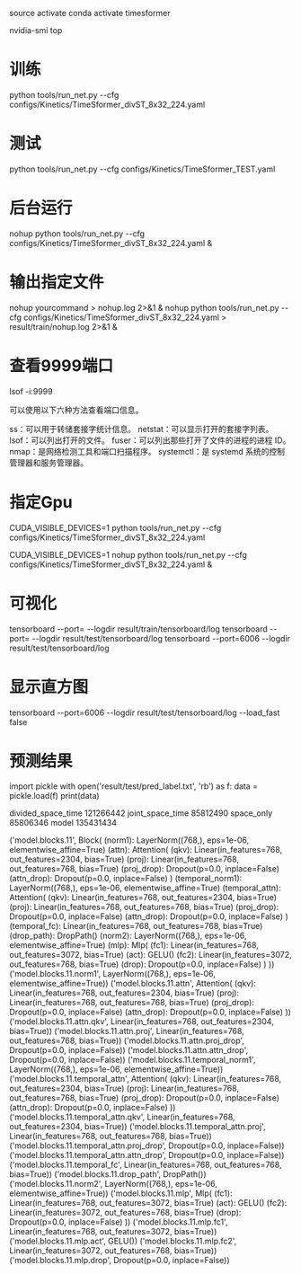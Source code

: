 source activate
conda activate timesformer


nvidia-smi
top 

# 训练
python tools/run_net.py --cfg configs/Kinetics/TimeSformer_divST_8x32_224.yaml 
# 测试
python tools/run_net.py --cfg configs/Kinetics/TimeSformer_TEST.yaml

# 后台运行
nohup python tools/run_net.py --cfg configs/Kinetics/TimeSformer_divST_8x32_224.yaml &
# 输出指定文件
nohup yourcommand > nohup.log 2>&1 &
nohup python tools/run_net.py --cfg configs/Kinetics/TimeSformer_divST_8x32_224.yaml > result/train/nohup.log 2>&1 &

# 查看9999端口
lsof -i:9999

可以使用以下六种方法查看端口信息。

ss：可以用于转储套接字统计信息。
netstat：可以显示打开的套接字列表。
lsof：可以列出打开的文件。
fuser：可以列出那些打开了文件的进程的进程 ID。
nmap：是网络检测工具和端口扫描程序。
systemctl：是 systemd 系统的控制管理器和服务管理器。

# 指定Gpu
CUDA_VISIBLE_DEVICES=1 python tools/run_net.py --cfg configs/Kinetics/TimeSformer_divST_8x32_224.yaml 

CUDA_VISIBLE_DEVICES=1 nohup python tools/run_net.py --cfg configs/Kinetics/TimeSformer_divST_8x32_224.yaml &



# 可视化
tensorboard  --port=<port-number> --logdir result/train/tensorboard/log
tensorboard  --port=<port-number> --logdir result/test/tensorboard/log
tensorboard  --port=6006 --logdir result/test/tensorboard/log
# 显示直方图
tensorboard  --port=6006 --logdir result/test/tensorboard/log  --load_fast false

# 预测结果
import pickle
with open('result/test/pred_label.txt', 'rb') as f:
    data = pickle.load(f)
print(data) 


divided_space_time  121266442
joint_space_time  85812490
space_only  85806346
model 135431434


('model.blocks.11', Block(
  (norm1): LayerNorm((768,), eps=1e-06, elementwise_affine=True)
  (attn): Attention(
        (qkv): Linear(in_features=768, out_features=2304, bias=True)
        (proj): Linear(in_features=768, out_features=768, bias=True)
        (proj_drop): Dropout(p=0.0, inplace=False)
        (attn_drop): Dropout(p=0.0, inplace=False)
    )
  (temporal_norm1): LayerNorm((768,), eps=1e-06, elementwise_affine=True)
  (temporal_attn): Attention(
    (qkv): Linear(in_features=768, out_features=2304, bias=True)
    (proj): Linear(in_features=768, out_features=768, bias=True)
    (proj_drop): Dropout(p=0.0, inplace=False)
    (attn_drop): Dropout(p=0.0, inplace=False)
  )
  (temporal_fc): Linear(in_features=768, out_features=768, bias=True)
  (drop_path): DropPath()
  (norm2): LayerNorm((768,), eps=1e-06, elementwise_affine=True)
  (mlp): Mlp(
    (fc1): Linear(in_features=768, out_features=3072, bias=True)
    (act): GELU()
    (fc2): Linear(in_features=3072, out_features=768, bias=True)
    (drop): Dropout(p=0.0, inplace=False)
  )
))
('model.blocks.11.norm1', LayerNorm((768,), eps=1e-06, elementwise_affine=True))
('model.blocks.11.attn', Attention(
  (qkv): Linear(in_features=768, out_features=2304, bias=True)
  (proj): Linear(in_features=768, out_features=768, bias=True)
  (proj_drop): Dropout(p=0.0, inplace=False)
  (attn_drop): Dropout(p=0.0, inplace=False)
))
('model.blocks.11.attn.qkv', Linear(in_features=768, out_features=2304, bias=True))
('model.blocks.11.attn.proj', Linear(in_features=768, out_features=768, bias=True))
('model.blocks.11.attn.proj_drop', Dropout(p=0.0, inplace=False))
('model.blocks.11.attn.attn_drop', Dropout(p=0.0, inplace=False))
('model.blocks.11.temporal_norm1', LayerNorm((768,), eps=1e-06, elementwise_affine=True))
('model.blocks.11.temporal_attn', Attention(
  (qkv): Linear(in_features=768, out_features=2304, bias=True)
  (proj): Linear(in_features=768, out_features=768, bias=True)
  (proj_drop): Dropout(p=0.0, inplace=False)
  (attn_drop): Dropout(p=0.0, inplace=False)
))
('model.blocks.11.temporal_attn.qkv', Linear(in_features=768, out_features=2304, bias=True))
('model.blocks.11.temporal_attn.proj', Linear(in_features=768, out_features=768, bias=True))
('model.blocks.11.temporal_attn.proj_drop', Dropout(p=0.0, inplace=False))
('model.blocks.11.temporal_attn.attn_drop', Dropout(p=0.0, inplace=False))
('model.blocks.11.temporal_fc', Linear(in_features=768, out_features=768, bias=True))
('model.blocks.11.drop_path', DropPath())
('model.blocks.11.norm2', LayerNorm((768,), eps=1e-06, elementwise_affine=True))
('model.blocks.11.mlp', Mlp(
  (fc1): Linear(in_features=768, out_features=3072, bias=True)
  (act): GELU()
  (fc2): Linear(in_features=3072, out_features=768, bias=True)
  (drop): Dropout(p=0.0, inplace=False)
))
('model.blocks.11.mlp.fc1', Linear(in_features=768, out_features=3072, bias=True))
('model.blocks.11.mlp.act', GELU())
('model.blocks.11.mlp.fc2', Linear(in_features=3072, out_features=768, bias=True))
('model.blocks.11.mlp.drop', Dropout(p=0.0, inplace=False))


